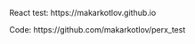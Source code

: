 <p>React test: https://makarkotlov.github.io</p>
<p>Code: https://github.com/makarkotlov/perx_test</p>
